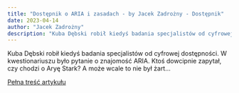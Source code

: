 ```yaml
---
title: "Dostępnik o ARIA i zasadach - by Jacek Zadrożny - Dostępnik"
date: 2023-04-14
author: "Jacek Zadrożny"
description: "Kuba Dębski robił kiedyś badania specjalistów od cyfrowej dostępności. W kwestionariuszu było pytanie o znajomość ARIA. Ktoś dowcipnie zapytał, czy chodzi o Aryę Stark? A może wcale to nie był żart..."
---
```


Kuba Dębski robił kiedyś badania specjalistów od cyfrowej dostępności. W kwestionariuszu było pytanie o znajomość ARIA. Ktoś dowcipnie zapytał, czy chodzi o Aryę Stark? A może wcale to nie był żart...

[Pełna treść artykułu](https://dostepnik.substack.com/p/dostepnik-o-aria-i-zasadach)
